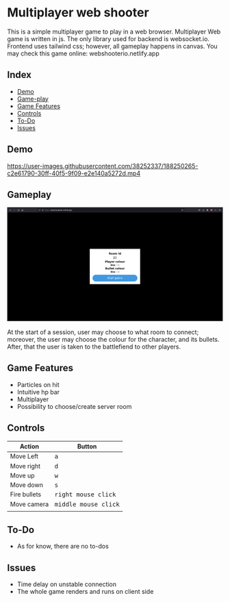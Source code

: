 # Multiplayer web shooter

This is a simple multiplayer game to play in a web browser. Multiplayer Web game is written in js. The only library used for backend is websocket.io. Frontend uses tailwind css; however, all gameplay happens in canvas. You may check this game online: webshooterio.netlify.app

## Index
   - [Demo](#Demo "Goto Demo")
   - [Game-play](#Game-play "Goto Game-play")
   - [Game Features](#Game-Features "Goto Game-Features")
   - [Controls](#Controls "Goto Controls")
   - [To-Do](#To-Do "Goto To-Do")
   - [Issues](#Issues "Goto Issues")

## Demo
https://user-images.githubusercontent.com/38252337/188250265-c2e61790-30ff-40f5-9f09-e2e140a5272d.mp4

## Gameplay

![alt text](https://github.com/DZykov/MultiplayerWebGame/blob/master/img/start_screen.png)

At the start of a session, user may choose to what room to connect; moreover, the user may choose the colour for the character, and its bullets. After, that the user is taken to the battlefiend to other players.

## Game Features

- Particles on hit
- Intuitive hp bar
- Multiplayer
- Possibility to choose/create server room

## Controls
| Action       | Button                            |
|--------------|-----------------------------------|
| Move Left    | <kbd>a</kbd>                      |
| Move right   | <kbd>d</kbd>                      |
| Move up      | <kbd>w</kbd>                      |
| Move down    | <kbd>s</kbd>                      |
| Fire bullets | <kbd>right mouse click</kbd>      |
| Move camera  | <kbd>middle mouse click</kbd>     |
|              |                                   |

## To-Do
- As for know, there are no to-dos

## Issues
- Time delay on unstable connection
- The whole game renders and runs on client side